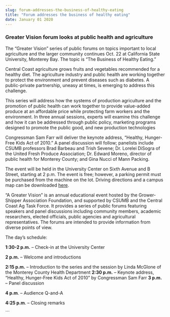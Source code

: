 ```yaml
---
slug: forum-addresses-the-business-of-healthy-eating
title: "Forum addresses the business of healthy eating"
date: January 01 2020
---
```


 
<h3>Greater Vision forum looks at public health and agriculture</h3>
<p>
  The “Greater Vision” series of public forums on topics important to local
  agriculture and the larger community continues Oct. 22 at California State
  University, Monterey Bay. The topic is “The Business of Healthy Eating.”
</p>
<p>
  Central Coast agriculture grows fruits and vegetables recommended for a
  healthy diet. The agriculture industry and public health are working together
  to protect the environment and prevent diseases such as diabetes. A
  public&#45;private partnership, uneasy at times, is emerging to address this
  challenge.
</p>
<p>
  This series will address how the systems of production agriculture and the
  promotion of public health can work together to provide value&#45;added
  produce at an affordable price while protecting farm workers and the
  environment. In three annual sessions, experts will examine this challenge and
  how it can be addressed through public policy, marketing programs designed to
  promote the public good, and new production technologies
</p>
<p>
  Congressman Sam Farr will deliver the keynote address, “Healthy,
  Hunger&#45;Free Kids Act of 2010.” A panel discussion will follow; panelists
  include CSUMB professors Brad Barbeau and Trish Sevene; Dr. Lorelei DiSogra of
  the United Fresh Produce Association; Dr. Edward Moreno, director of public
  health for Monterey County; and Gina Nucci of Mann Packing.
</p>
<p>
  The event will be held in the University Center on Sixth Avenue and B Street,
  starting at 2 p.m. The event is free; however, a parking permit must be
  purchased from the machine on the lot. Driving directions and a campus map can
  be downloaded <a href="https://csumb.edu/maps">here</a>.
</p>
<p>
  “A Greater Vision” is an annual educational event hosted by the
  Grower&#45;Shipper Association Foundation, and supported by CSUMB and the
  Central Coast Ag Task Force. It provides a series of public forums featuring
  speakers and panel discussions including community members, academic
  researchers, elected officials, public agencies and agricultural
  representatives. The forums are intended to provide information from diverse
  points of view.
</p>
<p>The day’s schedule:</p>
<p><strong>1:30&#45;2 p.m.</strong> – Check&#45;in at the University Center</p>
<p><strong>2 p.m.</strong> – Welcome and introductions</p>
<p>
  <strong>2:15 p.m.</strong> – Introduction to the series and the session by
  Linda McGlone of the Monterey County Health Department
  <strong>2:30 p.m.</strong> – Keynote address, “Healthy, Hunger&#45;Free Kids
  Act of 2010” by Congressman Sam Farr <strong>3 p.m.</strong> – Panel
  discussion
</p>
<p><strong>4 p.m</strong>. – Audience Q&#45;and&#45;A</p>
<p><strong>4:25 p.m</strong>. – Closing remarks</p>
```
